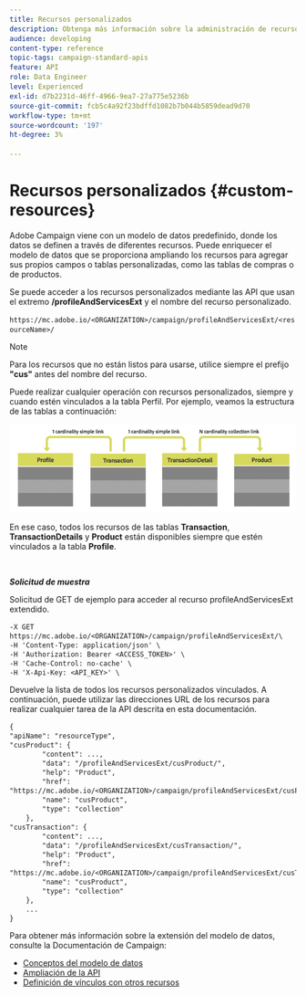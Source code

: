 ```yaml
---
title: Recursos personalizados
description: Obtenga más información sobre la administración de recursos personalizados con API/
audience: developing
content-type: reference
topic-tags: campaign-standard-apis
feature: API
role: Data Engineer
level: Experienced
exl-id: d7b2231d-46ff-4966-9ea7-27a775e5236b
source-git-commit: fcb5c4a92f23bdffd1082b7b044b5859dead9d70
workflow-type: tm+mt
source-wordcount: '197'
ht-degree: 3%

---
```


# Recursos personalizados {#custom-resources}

Adobe Campaign viene con un modelo de datos predefinido, donde los datos se definen a través de diferentes recursos. Puede enriquecer el modelo de datos que se proporciona ampliando los recursos para agregar sus propios campos o tablas personalizadas, como las tablas de compras o de productos.

Se puede acceder a los recursos personalizados mediante las API que usan el extremo **/profileAndServicesExt** y el nombre del recurso personalizado.

`https://mc.adobe.io/<ORGANIZATION>/campaign/profileAndServicesExt/<resourceName>/`

>[!NOTE]
>
>Para los recursos que no están listos para usarse, utilice siempre el prefijo <b>&quot;cus&quot;</b> antes del nombre del recurso.

Puede realizar cualquier operación con recursos personalizados, siempre y cuando estén vinculados a la tabla Perfil. Por ejemplo, veamos la estructura de las tablas a continuación:

![texto alternativo](assets/cusresources.png)

En ese caso, todos los recursos de las tablas **Transaction**, **TransactionDetails** y **Product** están disponibles siempre que estén vinculados a la tabla **Profile**.

<br/>

***Solicitud de muestra***

Solicitud de GET de ejemplo para acceder al recurso profileAndServicesExt extendido.

```
-X GET https://mc.adobe.io/<ORGANIZATION>/campaign/profileAndServicesExt/\
-H 'Content-Type: application/json' \
-H 'Authorization: Bearer <ACCESS_TOKEN>' \
-H 'Cache-Control: no-cache' \
-H 'X-Api-Key: <API_KEY>' \
```

Devuelve la lista de todos los recursos personalizados vinculados. A continuación, puede utilizar las direcciones URL de los recursos para realizar cualquier tarea de la API descrita en esta documentación.

```
{
"apiName": "resourceType",
"cusProduct": {
        "content": ...,
        "data": "/profileAndServicesExt/cusProduct/",
        "help": "Product",
        "href": "https://mc.adobe.io/<ORGANIZATION>/campaign/profileAndServicesExt/cusProduct/metadata",
        "name": "cusProduct",
        "type": "collection"
    },
"cusTransaction": {
        "content": ...,
        "data": "/profileAndServicesExt/cusTransaction/",
        "help": "Product",
        "href": "https://mc.adobe.io/<ORGANIZATION>/campaign/profileAndServicesExt/cusTransaction/metadata",
        "name": "cusProduct",
        "type": "collection"
    },
    ...
}
```

Para obtener más información sobre la extensión del modelo de datos, consulte la Documentación de Campaign:

* [Conceptos del modelo de datos](../../developing/using/data-model-concepts.md)
* [Ampliación de la API](../../developing/using/about-extending-the-api.md)
* [Definición de vínculos con otros recursos](https://helpx.adobe.com/es/campaign/standard/developing/using/configuring-the-resource-s-data-structure.html#defining-links-with-other-resources)
